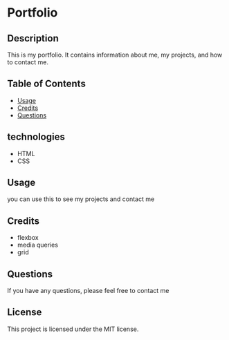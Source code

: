 # Portfolio

## Description
This is my portfolio. It contains information about me, my projects, and how to contact me.

## Table of Contents

* [Usage](#usage)
* [Credits](#credits)
* [Questions](#questions)

## technologies
* HTML
* CSS

## Usage
you can use this to see my projects and contact me

## Credits
* flexbox
* media queries
* grid

## Questions
If you have any questions, please feel free to contact me 

## License
This project is licensed under the MIT license.




